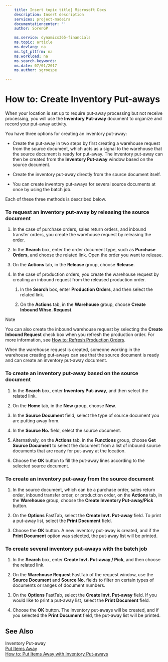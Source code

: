 ```yaml
---
    title: Insert topic title| Microsoft Docs
    description: Insert description
    services: project-madeira
    documentationcenter: ''
    author: SorenGP

    ms.service: dynamics365-financials
    ms.topic: article
    ms.devlang: na
    ms.tgt_pltfrm: na
    ms.workload: na
    ms.search.keywords:
    ms.date: 07/01/2017
    ms.author: sgroespe

---
```

# How to: Create Inventory Put-aways
When your location is set up to require put-away processing but not receive processing, you will use the **Inventory Put-away** document to organize and record your put-away activity.  
  
 You have three options for creating an inventory put-away:  
  
-   Create the put-away in two steps by first creating a warehouse request from the source document, which acts as a signal to the warehouse that the source document is ready for put-away. The inventory put-away can then be created from the **Inventory Put-away** window based on the source document.  
  
-   Create the inventory put-away directly from the source document itself.  
  
-   You can create inventory put-aways for several source documents at once by using the batch job.  
  
 Each of these three methods is described below.  
  
### To request an inventory put-away by releasing the source document  
  
1.  In the case of purchase orders, sales return orders, and inbound transfer orders, you create the warehouse request by releasing the order.  
  
2.  In the **Search** box, enter the order document type, such as **Purchase Orders**, and choose the related link. Open the order you want to release.  
  
3.  On the **Actions** tab, in the **Release** group, choose **Release**.  
  
4.  In the case of production orders, you create the warehouse request by creating an inbound request from the released production order.  
  
    1.  In the **Search** box, enter **Production Orders**, and then select the related link.  
  
    2.  On the **Actions** tab, in the **Warehouse** group, choose **Create Inbound Whse. Request**.  
  
> [!NOTE]  
>  You can also create the inbound warehouse request by selecting the **Create Inbound Request** check box when you refresh the production order. For more information, see [How to: Refresh Production Orders](../how-to-refresh-production-orders.md).  
  
 When the warehouse request is created, someone working in the warehouse creating put-aways can see that the source document is ready and can create an inventory put-away document.  
  
### To create an inventory put-away based on the source document  
  
1.  In the **Search** box, enter **Inventory Put-away**, and then select the related link.  
  
2.  On the **Home** tab, in the **New** group, choose **New**.  
  
3.  In the **Source Document** field, select the type of source document you are putting away from.  
  
4.  In the **Source No.** field, select the source document.  
  
5.  Alternatively, on the **Actions** tab, in the **Functions** group, choose **Get Source Document** to select the document from a list of inbound source documents that are ready for put-away at the location.  
  
6.  Choose the **OK** button to fill the put-away lines according to the selected source document.  
  
### To create an inventory put-away from the source document  
  
1.  In the source document, which can be a purchase order, sales return order, inbound transfer order, or production order, on the **Actions** tab, in the **Warehouse** group, choose the **Create Inventory Put-away/Pick** button.  
  
2.  On the **Options** FastTab, select the **Create Invt. Put-away** field. To print a put-away list, select the **Print Document** field.  
  
3.  Choose the **OK** button. A new inventory put-away is created, and if the **Print Document** option was selected, the put-away list will be printed.  
  
### To create several inventory put-aways with the batch job  
  
1.  In the **Search** box, enter **Create Invt. Put-away / Pick**, and then choose the related link.  
  
2.  On the **Warehouse Request** FastTab of the request window, use the **Source Document** and **Source No.** fields to filter on certain types of documents or ranges of document numbers.  
  
3.  On the **Options** FastTab, select the **Create Invt. Put-away** field. If you would like to print a put-away list, select the **Print Document** field.  
  
4.  Choose the **OK** button. The inventory put-aways will be created, and if you selected the **Print Document** field, the put-away list will be printed.  
  
## See Also  
 Inventory Put-away   
 [Put Items Away](../put-items-away.md)   
 [How to: Put Items Away with Inventory Put-aways](../how-to-put-items-away-with-inventory-put-aways.md)
